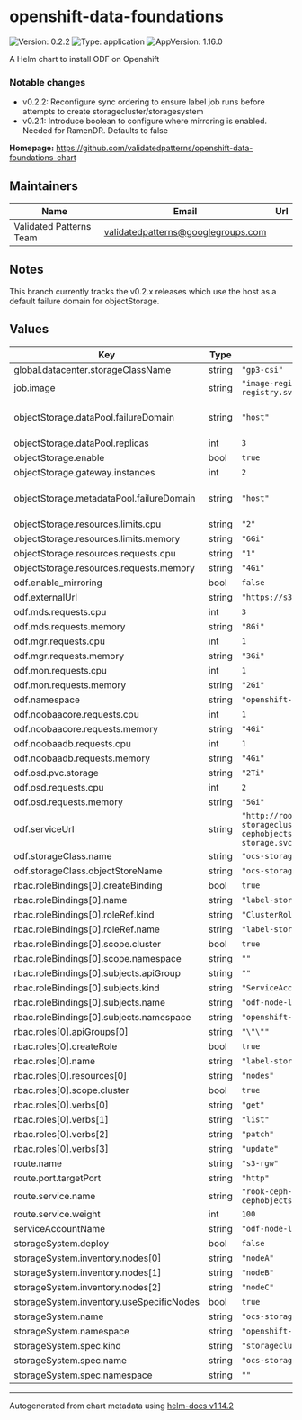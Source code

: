 # openshift-data-foundations

![Version: 0.2.2](https://img.shields.io/badge/Version-0.2.2-informational?style=flat-square) ![Type: application](https://img.shields.io/badge/Type-application-informational?style=flat-square) ![AppVersion: 1.16.0](https://img.shields.io/badge/AppVersion-1.16.0-informational?style=flat-square)

A Helm chart to install ODF on Openshift

### Notable changes

* v0.2.2: Reconfigure sync ordering to ensure label job runs before attempts to create storagecluster/storagesystem
* v0.2.1: Introduce boolean to configure where mirroring is enabled. Needed for RamenDR. Defaults to false

**Homepage:** <https://github.com/validatedpatterns/openshift-data-foundations-chart>

## Maintainers

| Name | Email | Url |
| ---- | ------ | --- |
| Validated Patterns Team | <validatedpatterns@googlegroups.com> |  |

## Notes

This branch currently tracks the v0.2.x releases which use the host as a
default failure domain for objectStorage.

## Values

| Key | Type | Default | Description |
|-----|------|---------|-------------|
| global.datacenter.storageClassName | string | `"gp3-csi"` |  |
| job.image | string | `"image-registry.openshift-image-registry.svc:5000/openshift/cli:latest"` |  |
| objectStorage.dataPool.failureDomain | string | `"host"` | Failuredomain for the dataPool |
| objectStorage.dataPool.replicas | int | `3` |  |
| objectStorage.enable | bool | `true` |  |
| objectStorage.gateway.instances | int | `2` |  |
| objectStorage.metadataPool.failureDomain | string | `"host"` | Failuredomain for the metadataPool |
| objectStorage.resources.limits.cpu | string | `"2"` |  |
| objectStorage.resources.limits.memory | string | `"6Gi"` |  |
| objectStorage.resources.requests.cpu | string | `"1"` |  |
| objectStorage.resources.requests.memory | string | `"4Gi"` |  |
| odf.enable_mirroring | bool | `false` |  |
| odf.externalUrl | string | `"https://s3-rgw-openshift-storage"` |  |
| odf.mds.requests.cpu | int | `3` |  |
| odf.mds.requests.memory | string | `"8Gi"` |  |
| odf.mgr.requests.cpu | int | `1` |  |
| odf.mgr.requests.memory | string | `"3Gi"` |  |
| odf.mon.requests.cpu | int | `1` |  |
| odf.mon.requests.memory | string | `"2Gi"` |  |
| odf.namespace | string | `"openshift-storage"` |  |
| odf.noobaacore.requests.cpu | int | `1` |  |
| odf.noobaacore.requests.memory | string | `"4Gi"` |  |
| odf.noobaadb.requests.cpu | int | `1` |  |
| odf.noobaadb.requests.memory | string | `"4Gi"` |  |
| odf.osd.pvc.storage | string | `"2Ti"` |  |
| odf.osd.requests.cpu | int | `2` |  |
| odf.osd.requests.memory | string | `"5Gi"` |  |
| odf.serviceUrl | string | `"http://rook-ceph-rgw-ocs-storagecluster-cephobjectstore.openshift-storage.svc.cluster.local"` |  |
| odf.storageClass.name | string | `"ocs-storagecluster-ceph-rgw"` |  |
| odf.storageClass.objectStoreName | string | `"ocs-storagecluster-cephobjectstore"` |  |
| rbac.roleBindings[0].createBinding | bool | `true` |  |
| rbac.roleBindings[0].name | string | `"label-storage-nodes"` |  |
| rbac.roleBindings[0].roleRef.kind | string | `"ClusterRole"` |  |
| rbac.roleBindings[0].roleRef.name | string | `"label-storage-nodes"` |  |
| rbac.roleBindings[0].scope.cluster | bool | `true` |  |
| rbac.roleBindings[0].scope.namespace | string | `""` |  |
| rbac.roleBindings[0].subjects.apiGroup | string | `""` |  |
| rbac.roleBindings[0].subjects.kind | string | `"ServiceAccount"` |  |
| rbac.roleBindings[0].subjects.name | string | `"odf-node-label-sa"` |  |
| rbac.roleBindings[0].subjects.namespace | string | `"openshift-storage"` |  |
| rbac.roles[0].apiGroups[0] | string | `"\"\""` |  |
| rbac.roles[0].createRole | bool | `true` |  |
| rbac.roles[0].name | string | `"label-storage-nodes"` |  |
| rbac.roles[0].resources[0] | string | `"nodes"` |  |
| rbac.roles[0].scope.cluster | bool | `true` |  |
| rbac.roles[0].verbs[0] | string | `"get"` |  |
| rbac.roles[0].verbs[1] | string | `"list"` |  |
| rbac.roles[0].verbs[2] | string | `"patch"` |  |
| rbac.roles[0].verbs[3] | string | `"update"` |  |
| route.name | string | `"s3-rgw"` |  |
| route.port.targetPort | string | `"http"` |  |
| route.service.name | string | `"rook-ceph-rgw-ocs-storagecluster-cephobjectstore"` |  |
| route.service.weight | int | `100` |  |
| serviceAccountName | string | `"odf-node-label-sa"` |  |
| storageSystem.deploy | bool | `false` |  |
| storageSystem.inventory.nodes[0] | string | `"nodeA"` |  |
| storageSystem.inventory.nodes[1] | string | `"nodeB"` |  |
| storageSystem.inventory.nodes[2] | string | `"nodeC"` |  |
| storageSystem.inventory.useSpecificNodes | bool | `true` |  |
| storageSystem.name | string | `"ocs-storagecluster-storagesystem"` |  |
| storageSystem.namespace | string | `"openshift-storage"` |  |
| storageSystem.spec.kind | string | `"storagecluster.ocs.openshift.io/v1"` |  |
| storageSystem.spec.name | string | `"ocs-storagecluster"` |  |
| storageSystem.spec.namespace | string | `""` |  |

----------------------------------------------
Autogenerated from chart metadata using [helm-docs v1.14.2](https://github.com/norwoodj/helm-docs/releases/v1.14.2)
